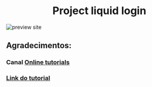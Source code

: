 <h1 align="center"> Project liquid login </h1>

![preview site](video-menu.gif)

## Agradecimentos:

### Canal [Online tutorials](https://www.youtube.com/@OnlineTutorialsYT) 

### [Link do tutorial](https://www.youtube.com/watch?v=u4kuVki1V20&t=978s)
